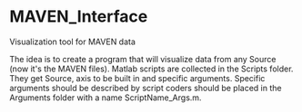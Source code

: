 # MAVEN_Interface
Visualization tool for MAVEN data

The idea is to create a program that will visualize data from any Source (now it's the MAVEN files). Matlab scripts are collected in
the Scripts folder. They get Source, axis to be built in and specific arguments. Specific arguments should be described by script coders 
should be placed in the Arguments folder with a name ScriptName_Args.m. 
